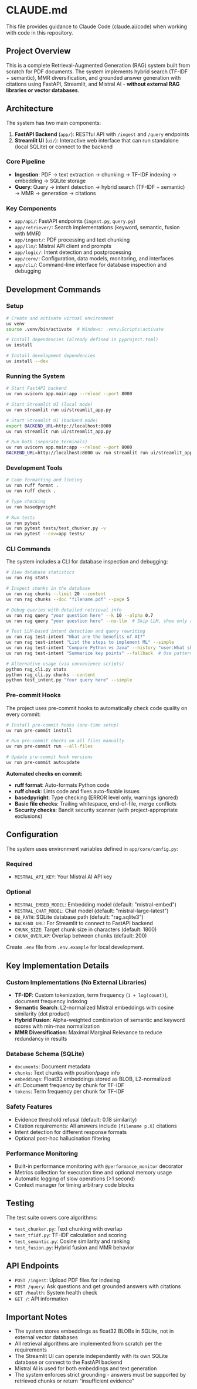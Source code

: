 # CLAUDE.md

This file provides guidance to Claude Code (claude.ai/code) when working with code in this repository.

## Project Overview

This is a complete Retrieval-Augmented Generation (RAG) system built from scratch for PDF documents. The system implements hybrid search (TF-IDF + semantic), MMR diversification, and grounded answer generation with citations using FastAPI, Streamlit, and Mistral AI - **without external RAG libraries or vector databases**.

## Architecture

The system has two main components:

1. **FastAPI Backend** (`app/`): RESTful API with `/ingest` and `/query` endpoints
2. **Streamlit UI** (`ui/`): Interactive web interface that can run standalone (local SQLite) or connect to the backend

### Core Pipeline
- **Ingestion**: PDF → text extraction → chunking → TF-IDF indexing → embedding → SQLite storage
- **Query**: Query → intent detection → hybrid search (TF-IDF + semantic) → MMR → generation → citations

### Key Components
- `app/api/`: FastAPI endpoints (`ingest.py`, `query.py`)
- `app/retriever/`: Search implementations (keyword, semantic, fusion with MMR)
- `app/ingest/`: PDF processing and text chunking
- `app/llm/`: Mistral API client and prompts
- `app/logic/`: Intent detection and postprocessing
- `app/core/`: Configuration, data models, monitoring, and interfaces
- `app/cli/`: Command-line interface for database inspection and debugging

## Development Commands

### Setup
```bash
# Create and activate virtual environment
uv venv
source .venv/bin/activate  # Windows: .venv\Scripts\activate

# Install dependencies (already defined in pyproject.toml)
uv install

# Install development dependencies
uv install --dev
```

### Running the System
```bash
# Start FastAPI backend
uv run uvicorn app.main:app --reload --port 8000

# Start Streamlit UI (local mode)
uv run streamlit run ui/streamlit_app.py

# Start Streamlit UI (backend mode)
export BACKEND_URL=http://localhost:8000
uv run streamlit run ui/streamlit_app.py

# Run both (separate terminals)
uv run uvicorn app.main:app --reload --port 8000
BACKEND_URL=http://localhost:8000 uv run streamlit run ui/streamlit_app.py
```

### Development Tools
```bash
# Code formatting and linting
uv run ruff format .
uv run ruff check .

# Type checking
uv run basedpyright

# Run tests
uv run pytest
uv run pytest tests/test_chunker.py -v
uv run pytest --cov=app tests/
```

### CLI Commands
The system includes a CLI for database inspection and debugging:

```bash
# View database statistics
uv run rag stats

# Inspect chunks in the database
uv run rag chunks --limit 20 --content
uv run rag chunks --doc "filename.pdf" --page 5

# Debug queries with detailed retrieval info
uv run rag query "your question here" --k 10 --alpha 0.7
uv run rag query "your question here" --no-llm  # Skip LLM, show only retrieval

# Test LLM-based intent detection and query rewriting
uv run rag test-intent "What are the benefits of AI?"
uv run rag test-intent "List the steps to implement ML" --simple
uv run rag test-intent "Compare Python vs Java" --history "user:What should I learn?" --history "assistant:Both are great choices"
uv run rag test-intent "Summarize key points" --fallback  # Use pattern matching only

# Alternative usage (via convenience scripts)
python rag_cli.py stats
python rag_cli.py chunks --content
python test_intent.py "Your query here" --simple
```

### Pre-commit Hooks
The project uses pre-commit hooks to automatically check code quality on every commit:

```bash
# Install pre-commit hooks (one-time setup)
uv run pre-commit install

# Run pre-commit checks on all files manually
uv run pre-commit run --all-files

# Update pre-commit hook versions
uv run pre-commit autoupdate
```

**Automated checks on commit:**
- **ruff format**: Auto-formats Python code
- **ruff check**: Lints code and fixes auto-fixable issues
- **basedpyright**: Type checking (ERROR level only, warnings ignored)
- **Basic file checks**: Trailing whitespace, end-of-file, merge conflicts
- **Security checks**: Bandit security scanner (with project-appropriate exclusions)

## Configuration

The system uses environment variables defined in `app/core/config.py`:

### Required
- `MISTRAL_API_KEY`: Your Mistral AI API key

### Optional
- `MISTRAL_EMBED_MODEL`: Embedding model (default: "mistral-embed")
- `MISTRAL_CHAT_MODEL`: Chat model (default: "mistral-large-latest")
- `DB_PATH`: SQLite database path (default: "rag.sqlite3")
- `BACKEND_URL`: For Streamlit to connect to FastAPI backend
- `CHUNK_SIZE`: Target chunk size in characters (default: 1800)
- `CHUNK_OVERLAP`: Overlap between chunks (default: 200)

Create `.env` file from `.env.example` for local development.

## Key Implementation Details

### Custom Implementations (No External Libraries)
- **TF-IDF**: Custom tokenization, term frequency (`1 + log(count)`), document frequency indexing
- **Semantic Search**: L2-normalized Mistral embeddings with cosine similarity (dot product)
- **Hybrid Fusion**: Alpha-weighted combination of semantic and keyword scores with min-max normalization
- **MMR Diversification**: Maximal Marginal Relevance to reduce redundancy in results

### Database Schema (SQLite)
- `documents`: Document metadata
- `chunks`: Text chunks with position/page info
- `embeddings`: Float32 embeddings stored as BLOB, L2-normalized
- `df`: Document frequency by chunk for TF-IDF
- `tokens`: Term frequency per chunk for TF-IDF

### Safety Features
- Evidence threshold refusal (default: 0.18 similarity)
- Citation requirements: All answers include `[filename p.X]` citations
- Intent detection for different response formats
- Optional post-hoc hallucination filtering

### Performance Monitoring
- Built-in performance monitoring with `@performance_monitor` decorator
- Metrics collection for execution time and optional memory usage
- Automatic logging of slow operations (>1 second)
- Context manager for timing arbitrary code blocks

## Testing

The test suite covers core algorithms:
- `test_chunker.py`: Text chunking with overlap
- `test_tfidf.py`: TF-IDF calculation and scoring
- `test_semantic.py`: Cosine similarity and ranking
- `test_fusion.py`: Hybrid fusion and MMR behavior

## API Endpoints

- `POST /ingest`: Upload PDF files for indexing
- `POST /query`: Ask questions and get grounded answers with citations
- `GET /health`: System health check
- `GET /`: API information

## Important Notes

- The system stores embeddings as float32 BLOBs in SQLite, not in external vector databases
- All retrieval algorithms are implemented from scratch per the requirements
- The Streamlit UI can operate independently with its own SQLite database or connect to the FastAPI backend
- Mistral AI is used for both embeddings and text generation
- The system enforces strict grounding - answers must be supported by retrieved chunks or return "insufficient evidence"